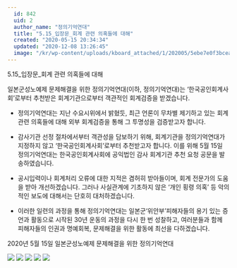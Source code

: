 ```yaml
---
  id: 842
  uid: 2
  author_name: "정의기억연대"
  title: "5.15_입장문_회계 관련 의혹들에 대해"
  created: "2020-05-15 20:34:34"
  updated: "2020-12-08 13:26:45"
  image: "/kr/wp-content/uploads/kboard_attached/1/202005/5ebe7e0f3bcea6255130.jpg"
---
```

5.15_입장문_회계 관련 의혹들에 대해

일본군성노예제 문제해결을 위한 정의기억연대(이하, 정의기억연대)는 ‘한국공인회계사회’로부터 추천받은 회계기관으로부터 객관적인 회계검증을 받겠습니다. 

- 정의기억연대는 지난 수요시위에서 밝혔듯, 최근 언론이 무차별 제기하고 있는 회계 관련 의혹들에 대해 외부 회계검증을 통해 그 투명성을 검증받고자 합니다. 

- 감사기관 선정 절차에서부터 객관성을 담보하기 위해, 회계기관을 정의기억연대가 지정하지 않고 ‘한국공인회계사회’로부터 추천받고자 합니다. 이를 위해 5월 15일 정의기억연대는 한국공인회계사회에 공익법인 감사 회계기관 추천 요청 공문을 발송하였습니다. 

- 공시입력이나 회계처리 오류에 대한 지적은 겸허히 받아들이며, 회계 전문가의 도움을 받아 개선하겠습니다. 그러나 사실관계에 기초하지 않은 ‘개인 횡령 의혹’ 등 악의적인 보도에 대해서는 단호히 대처하겠습니다. 

- 이러한 일련의 과정을 통해 정의기억연대는 일본군‘위안부’피해자들의 용기 있는 증언과 활동으로 시작된 30년 운동의 과정을 다시 한 번 성찰하고, 여러분들과 함께 피해자들의 인권과 명예회복, 문제해결을 위한 활동에 최선을 다하겠습니다.


2020년 5월 15일
일본군성노예제 문제해결을 위한 정의기억연대

![](/kr/wp-content/uploads/kboard_attached/1/202005/5ebe7e0f3bcea6255130.jpg)
![](/kr/wp-content/uploads/kboard_attached/1/202005/5ebe7e1a9a0783560488.jpg)
![](/kr/wp-content/uploads/kboard_attached/1/202005/5ebe7e24949c41966582.jpg) 
![](/kr/wp-content/uploads/kboard_attached/1/202005/5ebe7e2d77a3c5439656.jpg) 
![](/kr/wp-content/uploads/kboard_attached/1/202005/5ebe7e3b3192d3809417.jpg)